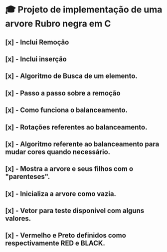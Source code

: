 # :mortar_board: Projeto de implementação de uma arvore Rubro negra em C
## [x] - Inclui Remoção
## [x] - Inclui inserção
## [x] - Algoritmo de Busca de um elemento.
## [x] - Passo a passo sobre a remoção
## [x] - Como funciona o balanceamento.
## [x] - Rotações referentes ao balanceamento.
## [x] - Algoritmo referente ao balanceamento para mudar cores quando necessário.
## [x] - Mostra a arvore e seus filhos com o "parenteses".
## [x] - Inicializa a arvore como vazia.
## [x] - Vetor para teste disponivel com alguns valores.
## [x] - Vermelho e Preto definidos como respectivamente RED e BLACK.